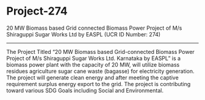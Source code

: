 # Project-274
20 MW Biomass based Grid connected Biomass Power Project of M/s Shiraguppi Sugar Works Ltd by EASPL (UCR ID Number: 274)
______________
The Project Titled “20 MW Biomass based Grid-connected Biomass Power Project of M/s Shiraguppi Sugar Works Ltd. Karnataka by EASPL” is a biomass power plant with the capacity of 20 MW, will utilize biomass residues agriculture sugar cane waste (bagasse) for electricity generation. The project will generate clean energy and after meeting the captive requirement surplus energy export to the grid. The project is contributing toward various SDG Goals including Social and Environmental.

